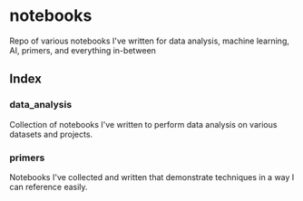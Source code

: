 # notebooks
Repo of various notebooks I've written for data analysis, machine learning, AI, primers, and everything in-between

## Index

### data_analysis
Collection of notebooks I've written to perform data analysis on various datasets and projects.

### primers
Notebooks I've collected and written that demonstrate techniques in a way I can reference easily.
